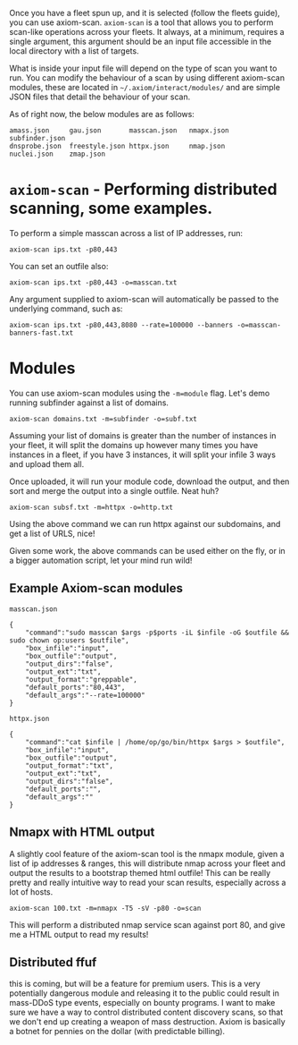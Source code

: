 Once you have a fleet spun up, and it is selected (follow the fleets guide), you can use axiom-scan. `axiom-scan` is a tool that allows you to perform scan-like operations across your fleets. It always, at a minimum, requires a single argument, this argument should be an input file accessible in the local directory with a list of targets.

What is inside your input file will depend on the type of scan you want to run. You can modify the behaviour of a scan by using different axiom-scan modules, these are located in `~/.axiom/interact/modules/` and are simple JSON files that detail the behaviour of your scan.

As of right now, the below modules are  as follows:
```
amass.json     gau.json       masscan.json   nmapx.json     subfinder.json
dnsprobe.json  freestyle.json httpx.json     nmap.json      nuclei.json    zmap.json
```

# `axiom-scan` - Performing distributed scanning, some examples.
To perform a simple masscan across a list of IP addresses, run:

```
axiom-scan ips.txt -p80,443
```

You can set an outfile also:

```
axiom-scan ips.txt -p80,443 -o=masscan.txt
```

Any argument supplied to axiom-scan will automatically be passed to the underlying command, such as:

```
axiom-scan ips.txt -p80,443,8080 --rate=100000 --banners -o=masscan-banners-fast.txt
```


# Modules
You can use axiom-scan modules using the `-m=module` flag. Let's demo running subfinder against a list of domains.

```
axiom-scan domains.txt -m=subfinder -o=subf.txt
```

Assuming your list of domains is greater than the number of instances in your fleet, it will split the domains up however many times you have instances in a fleet,  if you have 3 instances, it will split your infile 3 ways and upload them all.

Once uploaded, it will run your module code, download the output, and then sort and merge the output into a single outfile. Neat huh?

```
axiom-scan subsf.txt -m=httpx -o=http.txt
```

Using the above command we can run httpx against our subdomains, and get a list of URLS, nice!

Given some work, the above commands can be used either on the fly, or in a bigger automation script, let your mind run wild!

## Example Axiom-scan modules
`masscan.json`
```
{
	"command":"sudo masscan $args -p$ports -iL $infile -oG $outfile && sudo chown op:users $outfile",
	"box_infile":"input",
	"box_outfile":"output",
	"output_dirs":"false",
	"output_ext":"txt",
	"output_format":"greppable",
	"default_ports":"80,443",
	"default_args":"--rate=100000"
}
```

`httpx.json`
```
{
	"command":"cat $infile | /home/op/go/bin/httpx $args > $outfile",
	"box_infile":"input",
	"box_outfile":"output",
	"output_format":"txt",
	"output_ext":"txt",
	"output_dirs":"false",
	"default_ports":"",
	"default_args":""
}
```

## Nmapx with HTML output
A slightly cool feature of the axiom-scan tool is the nmapx module, given a list of ip addresses & ranges, this will distribute nmap across your fleet and output the results to a bootstrap themed html outfile! This can be really pretty and really intuitive way to read your scan results, especially across a lot of hosts.


```
axiom-scan 100.txt -m=nmapx -T5 -sV -p80 -o=scan
```

This will perform a distributed nmap service scan against port 80, and give me a HTML output to read my results!

## Distributed ffuf
this is coming, but will be a feature for premium users. This is a very potentially dangerous module and releasing it to the public could result in mass-DDoS type events, especially on bounty programs. I want to make sure we have a way to control distributed content discovery scans, so that we don't end up creating a weapon of mass destruction. Axiom is basically a botnet for pennies on the dollar (with predictable billing).  
